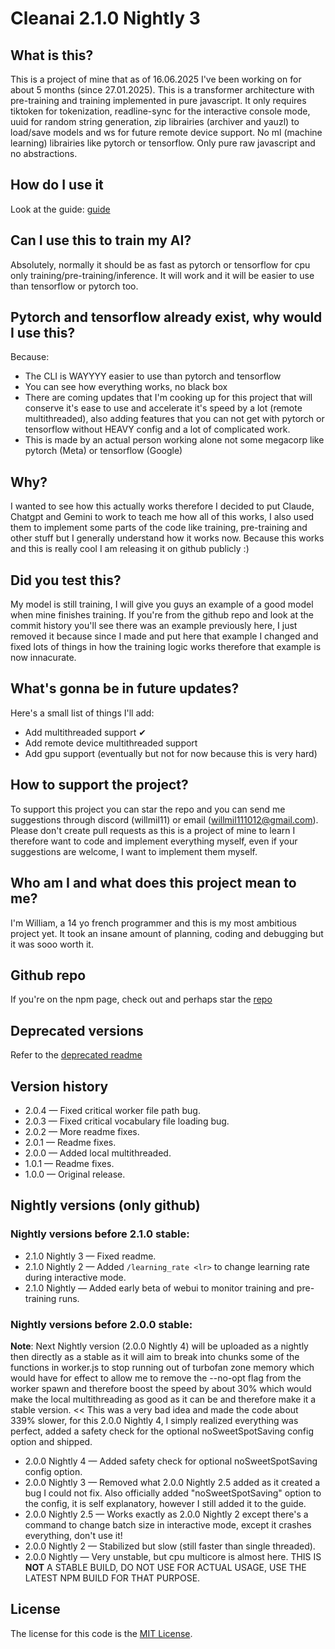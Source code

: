 # Cleanai 2.1.0 Nightly 3
## What is this?
This is a project of mine that as of 16.06.2025 I've been working on for about 5 months (since 27.01.2025). This is a transformer architecture with pre-training and training implemented in pure javascript. It only requires tiktoken for tokenization, readline-sync for the interactive console mode, uuid for random string generation, zip librairies (archiver and yauzl) to load/save models and ws for future remote device support. No ml (machine learning) librairies like pytorch or tensorflow. Only pure raw javascript and no abstractions.

## How do I use it
Look at the guide: <a href="https://github.com/willmil11/cleanai/blob/main/guide.md">guide</a>

## Can I use this to train my AI?
Absolutely, normally it should be as fast as pytorch or tensorflow for cpu only training/pre-training/inference. It will work and it will be easier to use than tensorflow or pytorch too.

## Pytorch and tensorflow already exist, why would I use this?
Because:
- The CLI is WAYYYY easier to use than pytorch and tensorflow
- You can see how everything works, no black box
- There are coming updates that I'm cooking up for this project that will conserve it's ease to use and accelerate it's speed by a lot (remote multithreaded), also adding features that you can not get with pytorch or tensorflow without HEAVY config and a lot of complicated work.
- This is made by an actual person working alone not some megacorp like pytorch (Meta) or tensorflow (Google)

## Why?
I wanted to see how this actually works therefore I decided to put Claude, Chatgpt and Gemini to work to teach me how all of this works, I also used them to implement some parts of the code like training, pre-training and other stuff but I generally understand how it works now. Because this works and this is really cool I am releasing it on github publicly :)

## Did you test this?
My model is still training, I will give you guys an example of a good model when mine finishes training. If you're from the github repo and look at the commit history you'll see there was an example previously here, I just removed it because since I made and put here that example I changed and fixed lots of things in how the training logic works therefore that example is now innacurate.

## What's gonna be in future updates?
Here's a small list of things I'll add:
- Add multithreaded support ✔
- Add remote device multithreaded support
- Add gpu support (eventually but not for now because this is very hard)

## How to support the project?
To support this project you can star the repo and you can send me suggestions through discord (willmil11) or email (willmil111012@gmail.com). Please don't create pull requests as this is a project of mine to learn I therefore want to code and implement everything myself, even if your suggestions are welcome, I want to implement them myself.

## Who am I and what does this project mean to me?
I'm William, a 14 yo french programmer and this is my most ambitious project yet. It took an insane amount of planning, coding and debugging but it was sooo worth it.

## Github repo
If you're on the npm page, check out and perhaps star the <a href="https://github.com/willmil11/cleanai">repo</a>

## Deprecated versions
Refer to the <a href="https://github.com/willmil11/cleanai/blob/main/deprecated/deprecated.md">deprecated readme</a>

## Version history
- 2.0.4 — Fixed critical worker file path bug.
- 2.0.3 — Fixed critical vocabulary file loading bug.
- 2.0.2 — More readme fixes.
- 2.0.1 — Readme fixes.
- 2.0.0 — Added local multithreaded.
- 1.0.1 — Readme fixes.
- 1.0.0 — Original release.

## Nightly versions (only github)
### Nightly versions before 2.1.0 stable:
- 2.1.0 Nightly 3 — Fixed readme.
- 2.1.0 Nightly 2 — Added ```/learning_rate <lr>``` to change learning rate during interactive mode.
- 2.1.0 Nightly — Added early beta of webui to monitor training and pre-training runs.
### Nightly versions before 2.0.0 stable:
<strong>Note</strong>: Next Nightly version (2.0.0 Nightly 4) will be uploaded as a nightly then directly as a stable as it will aim to break into chunks some of the functions in worker.js to stop running out of turbofan zone memory which would have for effect to allow me to remove the --no-opt flag from the worker spawn and therefore boost the speed by about 30% which would make the local multithreading as good as it can be and therefore make it a stable version. << This was a very bad idea and made the code about 339% slower, for this 2.0.0 Nightly 4, I simply realized everything was perfect, added a safety check for the optional noSweetSpotSaving config option and shipped.
- 2.0.0 Nightly 4 — Added safety check for optional noSweetSpotSaving config option.
- 2.0.0 Nightly 3 — Removed what 2.0.0 Nightly 2.5 added as it created a bug I could not fix. Also officially added "noSweetSpotSaving" option to the config, it is self explanatory, however I still added it to the guide.
- 2.0.0 Nightly 2.5 — Works exactly as 2.0.0 Nightly 2 except there's a command to change batch size in interactive mode, except it crashes everything, don't use it!
- 2.0.0 Nightly 2 — Stabilized but slow (still faster than single threaded).
- 2.0.0 Nightly — Very unstable, but cpu multicore is almost here. THIS IS <strong>NOT</strong> A STABLE BUILD, DO NOT USE FOR ACTUAL USAGE, USE THE LATEST NPM BUILD FOR THAT PURPOSE.

## License
The license for this code is the <a href="https://github.com/willmil11/cleanai/blob/main/LICENSE">MIT License</a>.
